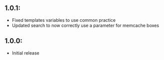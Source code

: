 ## 1.0.1:
* Fixed templates variables to use common practice
* Updated search to now correctly use a parameter for memcache boxes

## 1.0.0:
* Initial release
